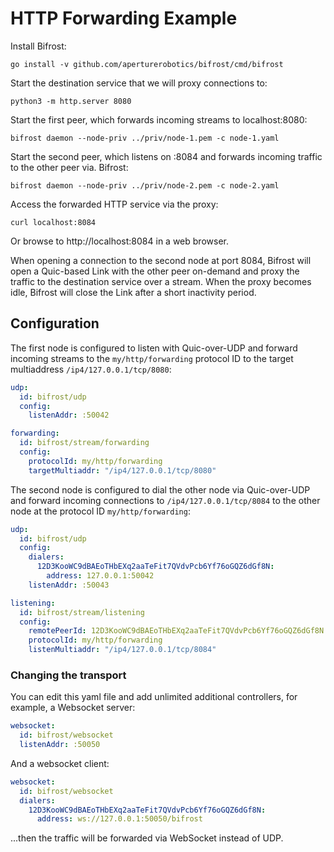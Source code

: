 # HTTP Forwarding Example

Install Bifrost:

```
go install -v github.com/aperturerobotics/bifrost/cmd/bifrost
```

Start the destination service that we will proxy connections to:

```
python3 -m http.server 8080
```

Start the first peer, which forwards incoming streams to localhost:8080:

```
bifrost daemon --node-priv ../priv/node-1.pem -c node-1.yaml
```

Start the second peer, which listens on :8084 and forwards incoming traffic to
the other peer via. Bifrost:

```
bifrost daemon --node-priv ../priv/node-2.pem -c node-2.yaml
```

Access the forwarded HTTP service via the proxy:

```
curl localhost:8084
```

Or browse to http://localhost:8084 in a web browser.

When opening a connection to the second node at port 8084, Bifrost will open a
Quic-based Link with the other peer on-demand and proxy the traffic to the
destination service over a stream. When the proxy becomes idle, Bifrost will
close the Link after a short inactivity period.

## Configuration

The first node is configured to listen with Quic-over-UDP and forward incoming
streams to the `my/http/forwarding` protocol ID to the target multiaddress
`/ip4/127.0.0.1/tcp/8080`:

```yaml
udp:
  id: bifrost/udp
  config:
    listenAddr: :50042

forwarding:
  id: bifrost/stream/forwarding
  config:
    protocolId: my/http/forwarding
    targetMultiaddr: "/ip4/127.0.0.1/tcp/8080"
```

The second node is configured to dial the other node via Quic-over-UDP and
forward incoming connections to `/ip4/127.0.0.1/tcp/8084` to the other node at
the protocol ID `my/http/forwarding`:

```yaml
udp:
  id: bifrost/udp
  config:
    dialers:
      12D3KooWC9dBAEoTHbEXq2aaTeFit7QVdvPcb6Yf76oGQZ6dGf8N:
        address: 127.0.0.1:50042
    listenAddr: :50043

listening:
  id: bifrost/stream/listening
  config:
    remotePeerId: 12D3KooWC9dBAEoTHbEXq2aaTeFit7QVdvPcb6Yf76oGQZ6dGf8N
    protocolId: my/http/forwarding
    listenMultiaddr: "/ip4/127.0.0.1/tcp/8084"
```

### Changing the transport

You can edit this yaml file and add unlimited additional controllers, for
example, a Websocket server:

```yaml
websocket:
  id: bifrost/websocket
  listenAddr: :50050
```

And a websocket client:

```yaml
websocket:
  id: bifrost/websocket
  dialers:
    12D3KooWC9dBAEoTHbEXq2aaTeFit7QVdvPcb6Yf76oGQZ6dGf8N:
      address: ws://127.0.0.1:50050/bifrost
```

...then the traffic will be forwarded via WebSocket instead of UDP.
